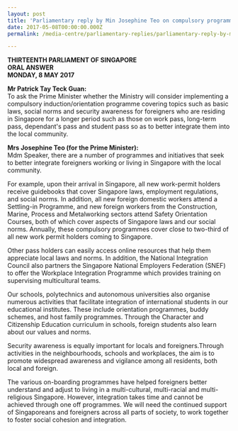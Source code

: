 ```yaml
---
layout: post
title: 'Parliamentary reply by Min Josephine Teo on compulsory programme to integrate foreigners'
date: 2017-05-08T00:00:00.000Z
permalink: /media-centre/parliamentary-replies/parliamentary-reply-by-min-josephine-teo-on-8-may-2017

---
```



**THIRTEENTH PARLIAMENT OF SINGAPORE  
ORAL ANSWER  
MONDAY, 8 MAY 2017**

**Mr Patrick Tay Teck Guan:**  
To ask the Prime Minister whether the Ministry will consider implementing a compulsory induction/orientation programme covering topics such as basic laws, social norms and security awareness for foreigners who are residing in Singapore for a longer period such as those on work pass, long-term pass, dependant's pass and student pass so as to better integrate them into the local community.

**Mrs Josephine Teo (for the Prime Minister):**  
Mdm Speaker, there are a number of programmes and initiatives that seek to better integrate foreigners working or living in Singapore with the local community.

For example, upon their arrival in Singapore, all new work-permit holders receive guidebooks that cover Singapore laws, employment regulations, and social norms. In addition, all new foreign domestic workers attend a Settling-in Programme, and new foreign workers from the Construction, Marine, Process and Metalworking sectors attend Safety Orientation Courses, both of which cover aspects of Singapore laws and our social norms. Annually, these compulsory programmes cover close to two-third of all new work permit holders coming to Singapore.

Other pass holders can easily access online resources that help them appreciate local laws and norms. In addition, the National Integration Council also partners the Singapore National Employers Federation (SNEF) to offer the Workplace Integration Programme which provides training on supervising multicultural teams.

Our schools, polytechnics and autonomous universities also organise numerous activities that facilitate integration of international students in our educational institutes. These include orientation programmes, buddy schemes, and host family programmes. Through the Character and Citizenship Education curriculum in schools, foreign students also learn about our values and norms.

Security awareness is equally important for locals and foreigners.Through activities in the neighbourhoods, schools and workplaces, the aim is to promote widespread awareness and vigilance among all residents, both local and foreign.

The various on-boarding programmes have helped foreigners better understand and adjust to living in a multi-cultural, multi-racial and multi-religious Singapore. However, integration takes time and cannot be achieved through one off programmes. We will need the continued support of Singaporeans and foreigners across all parts of society, to work together to foster social cohesion and integration.


